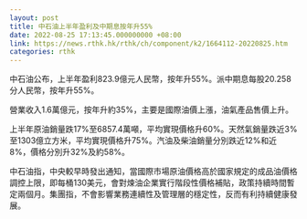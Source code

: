 ```yaml
---
layout: post
title: 中石油上半年盈利及中期息按年升55%
date: 2022-08-25 17:13:45.000000000 +08:00
link: https://news.rthk.hk/rthk/ch/component/k2/1664112-20220825.htm
categories: rthk
---
```


中石油公布，上半年盈利823.9億元人民幣，按年升55%。派中期息每股20.258分人民幣，按年升55%。

營業收入1.6萬億元，按年升約35%，主要是國際油價上漲，油氣產品售價上升。

上半年原油銷量跌17%至6857.4萬噸，平均實現價格升60%。天然氣銷量跌近3%至1303億立方米，平均實現價格升75%。汽油及柴油銷量分別跌近12%和近8%，價格分別升32%及約58%。

中石油指，中央較早時發出通知，當國際市場原油價格高於國家規定的成品油價格調控上限，即每桶130美元，會對煉油企業實行階段性價格補貼，政策持續時間暫定兩個月。集團指，不會影響業務連續性及管理層的穩定性，反而有利持續健康發展。
